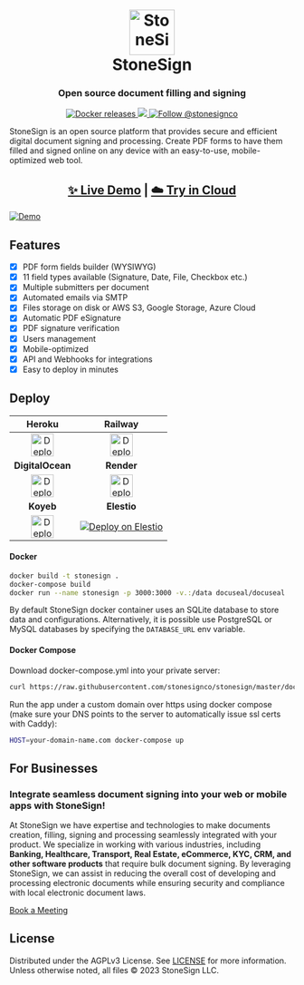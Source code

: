 <h1 align="center" style="border-bottom: none">
  <div>
    <a href="https://www.stonesign.co">
      <img  alt="StoneSign" src="https://github.com/corelabbr/stonesign/assets/5418788/c12cd051-81cd-4402-bc3a-92f2cfdc1b06" width="80" />
      <br>
    </a>
    StoneSign
  </div>
</h1>
<h3 align="center">
  Open source document filling and signing
</h3>
<p align="center">
  <a href="https://hub.docker.com/r/docuseal/docuseal">
    <img alt="Docker releases" src="https://img.shields.io/docker/v/docuseal/docuseal">
  </a>
  <a href="https://discord.gg/qygYCDGck9">
    <img src="https://img.shields.io/discord/1125112641170448454?logo=discord"/>
  </a>
  <a href="https://twitter.com/intent/follow?screen_name=stonesignco">
    <img src="https://img.shields.io/twitter/follow/stonesignco?style=social" alt="Follow @stonesignco" />
  </a>
</p>
<p>
StoneSign is an open source platform that provides secure and efficient digital document signing and processing. Create PDF forms to have them filled and signed online on any device with an easy-to-use, mobile-optimized web tool.
</p>
<h2 align="center">
  <a href="https://demo.stonesign.co">✨ Live Demo</a>
  <span>|</span>
  <a href="https://stonesign.com.br/sign_up">☁️ Try in Cloud</a>
</h2>

[![Demo](https://github.com/corelabbr/stonesign/assets/5418788/d8703ea3-361a-423f-8bfe-eff1bd9dbe14)](https://demo.stonesign.co)

## Features
- [x] PDF form fields builder (WYSIWYG)
- [x] 11 field types available (Signature, Date, File, Checkbox etc.)
- [x] Multiple submitters per document
- [x] Automated emails via SMTP
- [x] Files storage on disk or AWS S3, Google Storage, Azure Cloud
- [x] Automatic PDF eSignature
- [x] PDF signature verification
- [x] Users management
- [x] Mobile-optimized
- [x] API and Webhooks for integrations
- [x] Easy to deploy in minutes

## Deploy

|Heroku|Railway|
|:--:|:---:|
| [<img alt="Deploy on Heroku" src="https://www.herokucdn.com/deploy/button.svg" height="40">](https://heroku.com/deploy?template=https://github.com/corelabbr/stonesign-heroku) | [<img alt="Deploy on Railway" src="https://railway.app/button.svg" height="40">](https://railway.app/template/IGoDnc?referralCode=ruU7JR)|
|**DigitalOcean**|**Render**|
| [<img alt="Deploy on DigitalOcean" src="https://www.deploytodo.com/do-btn-blue.svg" height="40">](https://cloud.digitalocean.com/apps/new?repo=https://github.com/corelabbr/stonesign-digitalocean/tree/master&refcode=421d50f53990) | [<img alt="Deploy to Render" src="https://render.com/images/deploy-to-render-button.svg" height="40">](https://render.com/deploy?repo=https://github.com/corelabbr/stonesign-render)
|**Koyeb**|**Elestio**|
| [<img alt="Deploy on Koyeb" src="https://www.koyeb.com/static/images/deploy/button.svg" height="40">](https://app.koyeb.com/deploy?name=stonesign&type=docker&image=docker.io/docuseal/docuseal&env[PORT]=8000&env[DATABASE_URL]=CHANGE_ME&env[SECRET_KEY_BASE]=CHANGE_ME&ports=8000;http;/) | [<img alt="Deploy on Elestio" src="https://pub-da36157c854648669813f3f76c526c2b.r2.dev/deploy-on-elestio-black.png">](https://dash.elest.io/deploy?soft=StoneSign&id=339) |


#### Docker

```sh
docker build -t stonesign .
docker-compose build
docker run --name stonesign -p 3000:3000 -v.:/data docuseal/docuseal
```

By default StoneSign docker container uses an SQLite database to store data and configurations. Alternatively, it is possible use PostgreSQL or MySQL databases by specifying the `DATABASE_URL` env variable.

#### Docker Compose

Download docker-compose.yml into your private server:
```sh
curl https://raw.githubusercontent.com/stonesignco/stonesign/master/docker-compose.yml > docker-compose.yml
```

Run the app under a custom domain over https using docker compose (make sure your DNS points to the server to automatically issue ssl certs with Caddy):
```sh
HOST=your-domain-name.com docker-compose up
```

## For Businesses
### Integrate seamless document signing into your web or mobile apps with StoneSign!

At StoneSign we have expertise and technologies to make documents creation, filling, signing and processing seamlessly integrated with your product. We specialize in working with various industries, including **Banking, Healthcare, Transport, Real Estate, eCommerce, KYC, CRM, and other software products** that require bulk document signing. By leveraging StoneSign, we can assist in reducing the overall cost of developing and processing electronic documents while ensuring security and compliance with local electronic document laws.

[Book a Meeting](https://calendly.com/kriti-stonesign/30min)

## License

Distributed under the AGPLv3 License. See [LICENSE](https://github.com/corelabbr/stonesign/blob/master/LICENSE) for more information.
Unless otherwise noted, all files © 2023 StoneSign LLC.
